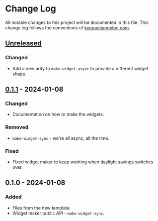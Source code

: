 # Change Log
All notable changes to this project will be documented in this file. This change log follows the conventions of [keepachangelog.com](http://keepachangelog.com/).

## [Unreleased]
### Changed
- Add a new arity to `make-widget-async` to provide a different widget shape.

## [0.1.1] - 2024-01-08
### Changed
- Documentation on how to make the widgets.

### Removed
- `make-widget-sync` - we're all async, all the time.

### Fixed
- Fixed widget maker to keep working when daylight savings switches over.

## 0.1.0 - 2024-01-08
### Added
- Files from the new template.
- Widget maker public API - `make-widget-sync`.

[Unreleased]: https://sourcehost.site/your-name/jepsen.datomic/compare/0.1.1...HEAD
[0.1.1]: https://sourcehost.site/your-name/jepsen.datomic/compare/0.1.0...0.1.1
